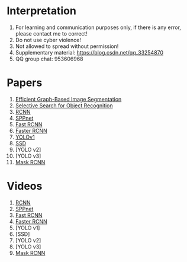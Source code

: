 # Interpretation    
1. For learning and communication purposes only, if there is any error, please contact me to correct!    
2. Do not use cyber violence!    
3. Not allowed to spread without permission!      
4. Supplementary material: https://blog.csdn.net/qq_33254870   
4. QQ group chat: 953606968     



# Papers     
1. [Efficient Graph-Based Image Segmentation](https://link.springer.com/article/10.1023/B:VISI.0000022288.19776.77)      
2. [Selective Search for Object Recognition](https://www.koen.me/research/selectivesearch/)      
3. [RCNN](https://arxiv.org/pdf/1311.2524.pdf)     
4. [SPPnet](https://arxiv.org/abs/1406.4729)
5. [Fast RCNN](https://arxiv.org/abs/1504.08083)    
6. [Faster RCNN](https://arxiv.org/abs/1506.01497)     
7. [YOLOv1](https://arxiv.org/abs/1506.02640)     
8. [SSD](https://arxiv.org/abs/1512.02325)          
9. [YOLO v2]                
10. [YOLO v3]           
11. [Mask RCNN](https://arxiv.org/abs/1703.06870)     


# Videos         
1. [RCNN](https://pan.baidu.com/s/1XzrhbmnA3QR1yM8HEICuzg)  
2. [SPPnet]()    
3. [Fast RCNN](https://pan.baidu.com/s/1WceqHQ01Y-WR2spm5GdtAA)  
4. [Faster RCNN]()         
5. [YOLO v1]    
6. [SSD]    
7. [YOLO v2]     
8. [YOLO v3]    
9. [Mask RCNN](https://pan.baidu.com/s/19J3f9i939a_pgxgPdE10jQ) 
 
